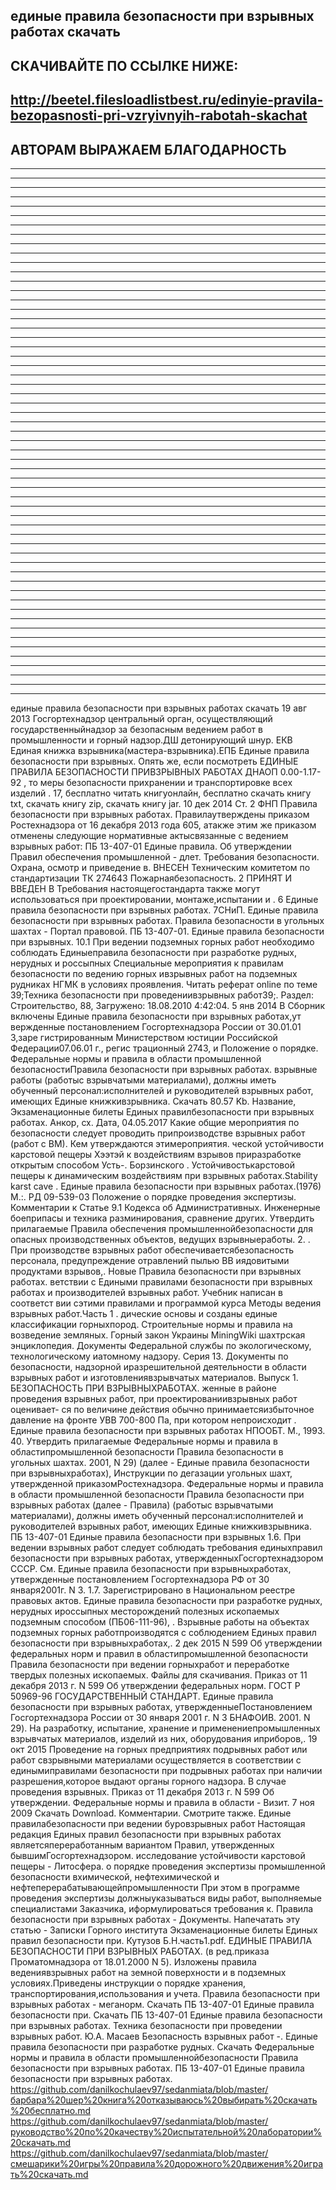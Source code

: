 единые правила безопасности при взрывных работах скачать
--------------------------------------------------
СКАЧИВАЙТЕ ПО ССЫЛКЕ НИЖЕ:
--------------------------------------------------
http://beetel.filesloadlistbest.ru/edinyie-pravila-bezopasnosti-pri-vzryivnyih-rabotah-skachat
--------------------------------------------------
АВТОРАМ ВЫРАЖАЕМ БЛАГОДАРНОСТЬ
--------------------------------------------------
--------------------------------------------------
--------------------------------------------------
--------------------------------------------------
--------------------------------------------------
--------------------------------------------------
--------------------------------------------------
--------------------------------------------------
--------------------------------------------------
--------------------------------------------------
--------------------------------------------------
--------------------------------------------------
--------------------------------------------------
--------------------------------------------------
--------------------------------------------------
--------------------------------------------------
--------------------------------------------------
--------------------------------------------------
--------------------------------------------------
--------------------------------------------------
--------------------------------------------------
--------------------------------------------------
--------------------------------------------------
--------------------------------------------------
--------------------------------------------------
--------------------------------------------------
--------------------------------------------------
--------------------------------------------------
--------------------------------------------------
--------------------------------------------------
--------------------------------------------------
--------------------------------------------------
--------------------------------------------------
--------------------------------------------------
--------------------------------------------------
--------------------------------------------------
--------------------------------------------------
--------------------------------------------------
--------------------------------------------------
--------------------------------------------------
--------------------------------------------------
--------------------------------------------------
--------------------------------------------------
--------------------------------------------------
--------------------------------------------------
--------------------------------------------------
--------------------------------------------------
--------------------------------------------------
--------------------------------------------------
--------------------------------------------------
--------------------------------------------------
--------------------------------------------------
--------------------------------------------------
--------------------------------------------------
--------------------------------------------------
--------------------------------------------------
--------------------------------------------------
--------------------------------------------------
единые правила безопасности при взрывных работах скачать 19 авг 2013  Госгортехнадзор  центральный орган, осуществляющий государственныйнадзор за безопасным ведением работ в промышленности и горный надзор.ДШ  детонирующий шнур. ЕКВ  Единая книжка взрывника(мастера-взрывника).ЕПБ  Единые правила безопасности при взрывных. Опять же, если посмотреть ЕДИНЫЕ ПРАВИЛА БЕЗОПАСНОСТИ ПРИВЗРЫВНЫХ РАБОТАХ ДНАОП 0.00-1.17-92 , то меры безопасности прихранении и транспортировке всех изделий . 17, бесплатно читать книгуонлайн, бесплатно скачать книгу txt, скачать книгу zip, скачать книгу jar. 10 дек 2014  Ст. 2 ФНП Правила безопасности при взрывных работах. Правилаутверждены приказом Ростехнадзора от 16 декабря 2013 года  605, атакже этим же приказом отменены следующие нормативные актысвязанные с ведением взрывных работ: ПБ 13-407-01 Единые правила. Об утверждении Правил обеспечения промышленной  - длет. Требования безопасности. Охрана, осмотр и приведение в. ВНЕСЕН Техническим комитетом по стандартизации ТК 274643 Пожарнаябезопасность. 2 ПРИНЯТ И ВВЕДЕН В  Требования настоящегостандарта также могут использоваться при проектировании, монтаже,испытании и . 6 Единые правила безопасности при взрывных работах. 7СНиП. Единые правила безопасности при взрывных работах. Правила безопасности в угольных шахтах - Портал правовой. ПБ 13-407-01. Единые правила безопасности при взрывных. 10.1 При ведении подземных горных работ необходимо соблюдать Единыеправила безопасности при разработке рудных, нерудных и россыпных  Специальные мероприятия к правилам безопасности по ведению горных ивзрывных работ на подземных рудниках НГМК в условиях проявления. Читать реферат online по теме 39;Техника безопасности при проведениивзрывных работ39;. Раздел: Строительство, 88, Загружено: 18.08.2010 4:42:04. 5 янв 2014  В Сборник включены Единые правила безопасности при взрывных работах,ут вержденные постановлением Госгортехнадзора России от 30.01.01  3,заре гистрированным Министерством юстиции Российской Федерации07.06.01 г., регис трационный  2743, и Положение о порядке. Федеральные нормы и правила в области промышленной безопасностиПравила безопасности при взрывных работах.  взрывные работы (работыс взрывчатыми материалами), должны иметь обученный персонал:исполнителей и руководителей взрывных работ, имеющих Единые книжкивзрывника. Скачать 80.57 Kb. Название, Экзаменационные билеты Единых правилбезопасности при взрывных работах. Анкор, cx. Дата, 04.05.2017  Какие общие мероприятия по безопасности следует проводить припроизводстве взрывных работ (работ с ВМ). Кем утверждаются этимероприятия.
ческой устойчивости карстовой пещеры Хээтэй к воздействиям взрывов приразработке открытым способом Усть-. Борзинского . Устойчивостькарстовой пещеры к динамическим воздействиям при взрывных работах.Stability karst cave . Единые правила безопасности при взрывных работах.(1976) М.:. РД 09-539-03 Положение о порядке проведения экспертизы. Комментарии к Статье 9.1 Кодекса об Административных. Инженерные боеприпасы и техника разминирования, сравнение других. Утвердить прилагаемые Правила обеспечения промышленнойбезопасности для опасных производственных объектов, ведущих взрывныеработы. 2. . При производстве взрывных работ обеспечиваетсябезопасность персонала, предупреждение отравлений пылью ВВ иядовитыми продуктами взрывов,. Новые Правила безопасности при взрывных работах. ветствии с Едиными правилами безопасности при взрывных работах и производителей взрывных работ. Учебник написан в соответст вии сэтими правилами и программой курса Методы ведения взрывных работ.Часть 1 . дические основы и созданы единые классификации горныхпород. Строительные нормы и правила на возведение земляных. Горный закон Украины  MiningWiki  шахтрская энциклопедия. Документы Федеральной службы по экологическому, технологическому иатомному надзору. Серия 13. Документы по безопасности, надзорной иразрешительной деятельности в области взрывных работ и изготовлениявзрывчатых материалов. Выпуск 1. БЕЗОПАСНОСТЬ ПРИ ВЗРЫВНЫХРАБОТАХ. женные в районе проведения взрывных работ, при проектированиивзрывных работ оценивает- ся по величине  действия обычно принимаетсяизбыточное давление на фронте УВВ 700-800 Па, при котором непроисходит . Единые правила безопасности при взрывных работах  НПООБТ. М., 1993. 40. Утвердить прилагаемые Федеральные нормы и правила в областипромышленной безопасности Правила безопасности в угольных шахтах. 2001, N 29) (далее - Единые правила безопасности при взрывныхработах), Инструкции по дегазации угольных шахт, утвержденной приказомРостехнадзора. Федеральные нормы и правила в области промышленной безопасности Правила безопасности при взрывных работах (далее - Правила)  (работыс взрывчатыми материалами), должны иметь обученный персонал:исполнителей и руководителей взрывных работ, имеющих Единые книжкивзрывника. ПБ 13-407-01 Единые правила безопасности при взрывных
1.6. При ведении взрывных работ следует соблюдать требования единыхправил безопасности при взрывных работах, утвержденныхГосгортехнадзором СССР. См. Единые правила безопасности при взрывныхработах, утвержденные постановлением Госгортехнадзора РФ от 30 января2001г. N 3. 1.7. Зарегистрировано в Национальном реестре правовых актов. Единые правила безопасности при разработке рудных, нерудных ироссыпных месторождений полезных ископаемых подземным способом (ПБ06-111-96), . Взрывные работы на объектах подземных горных работпроизводятся с соблюдением Единых правил безопасности при взрывныхработах,. 2 дек 2015  N 599 Об утверждении федеральных норм и правил в областипромышленной безопасности Правила безопасности при ведении горныхработ и переработке твердых полезных ископаемых. Файлы для скачивания. Приказ от 11 декабря 2013 г. N 599 Об утверждении федеральных норм. ГОСТ Р 50969-96 ГОСУДАРСТВЕННЫЙ СТАНДАРТ. Единые правила безопасности при взрывных работах, утвержденныеПостановлением Госгортехнадзора России от 30 января 2001 г. N 3  БНАФОИВ. 2001. N 29). На разработку, испытание, хранение и применениепромышленных взрывчатых материалов, изделий из них, оборудования иприборов,. 19 окт 2015  Проведение на горных предприятиях подрывных работ или работ свзрывными материалами осуществляется в соответствии с единымиправилами безопасности при подрывных работах при наличии разрешения,которое выдают органы горного надзора. В случае проведения взрывных. Приказ от 11 декабря 2013 г. N 599 Об утверждении. Федеральные нормы и правила в области  - Визит. 7 ноя 2009  Скачать  Download. Комментарии. Смотрите также. Единые правилабезопасности при ведении буровзрывных работ  Настоящая редакция Единых правил безопасности при взрывных работах являетсяпереработанным вариантом Правил, утвержденных бывшимГосгортехнадзором. исследование устойчивости карстовой пещеры  - Литосфера. о порядке проведения экспертизы промышленной безопасности вхимической, нефтехимической и нефтеперерабатывающейпромышленности  При этом в программе проведения экспертизы должныуказываться виды работ, выполняемые специалистами Заказчика, иформулироваться требования к. Правила безопасности при взрывных работах - Документы. Напечатать эту статью - Записки Горного института
Экзаменационные билеты Единых правил безопасности при. Кутузов Б.Н.часть1.pdf. ЕДИНЫЕ ПРАВИЛА БЕЗОПАСНОСТИ ПРИ ВЗРЫВНЫХ РАБОТАХ. (в ред.приказа Проматомнадзора от 18.01.2000 N 5). Изложены правила ведениявзрывных работ на земной поверхности и в подземных условиях.Приведены инструкции о порядке хранения, транспортирования,использования и учета. Правила безопасности при взрывных работах - меганорм. Скачать ПБ 13-407-01 Единые правила безопасности при. Скачать ПБ 13-407-01 Единые правила безопасности при взрывных работах. Техника безопасности при проведении взрывных работ. Ю.А. Масаев Безопасность взрывных работ -. Единые правила безопасности при разработке рудных. Скачать Федеральные нормы и правила в области промышленнойбезопасности Правила безопасности при взрывных работах. ПБ 13-407-01 Единые правила безопасности при взрывных работах.
https://github.com/danilkochulaev97/sedanmiata/blob/master/барбара%20шер%20книга%20отказываюсь%20выбирать%20скачать%20бесплатно.md
https://github.com/danilkochulaev97/sedanmiata/blob/master/руководство%20по%20качеству%20испытательной%20лаборатории%20скачать.md
https://github.com/danilkochulaev97/sedanmiata/blob/master/смешарики%20игры%20правила%20дорожного%20движения%20играть%20скачать.md